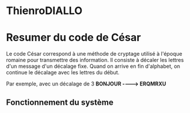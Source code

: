 # ThienroDIALLO
# Resumer du code de César
Le code César correspond à une méthode de cryptage utilisé à l'époque romaine pour transmettre des information.
Il consiste à décaler les lettres d'un message d'un décalage fixe. Quand on arrive en fin d'alphabet, on
continue le décalage avec les lettres du début.

Par exemple, avec un décalage de 3
**BONJOUR  ----> ERQMRXU**
## Fonctionnement du système
